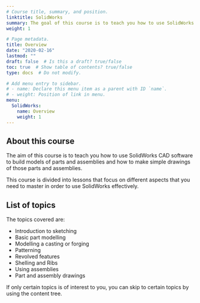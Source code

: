 ```yaml
---
# Course title, summary, and position.
linktitle: SolidWorks
summary: The goal of this course is to teach you how to use SolidWorks CAD software to build models of parts and assemblies and how to make simple drawings of those parts and assemblies.
weight: 1

# Page metadata.
title: Overview
date: "2020-02-16"
lastmod: ""
draft: false  # Is this a draft? true/false
toc: true  # Show table of contents? true/false
type: docs  # Do not modify.

# Add menu entry to sidebar.
# - name: Declare this menu item as a parent with ID `name`.
# - weight: Position of link in menu.
menu:
  SolidWorks:
    name: Overview
    weight: 1
---
```


## About this course

The aim of this course is to teach you how to use SolidWorks CAD software to build models of parts and assemblies and how to make simple drawings of those parts and assemblies.

This course is divided into lessons that focus on different aspects that you need to master in order to use SolidWorks effectively. 

## List of topics 

The topics covered are:

* Introduction to sketching
* Basic part modelling
* Modelling a casting or forging
* Patterning
* Revolved features
* Shelling and Ribs
* Using assemblies
* Part and assembly drawings

If only certain topics is of interest to you, you can skip to certain topics by using the content tree.